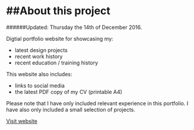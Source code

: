 ##About this project
=============
######Updated: Thursday the 14th of December 2016.

Digtial portfolio website for showcasing my: 
- latest design projects
- recent work history
- recent education / training history

This website also includes:
- links to social media
- the latest PDF copy of my CV (printable A4)

Please note that I have only included relevant experience in this portfolio. I have also only included a small selection of projects.

[Visit website](http://ladybiosphere.github.io/portfolio/)
